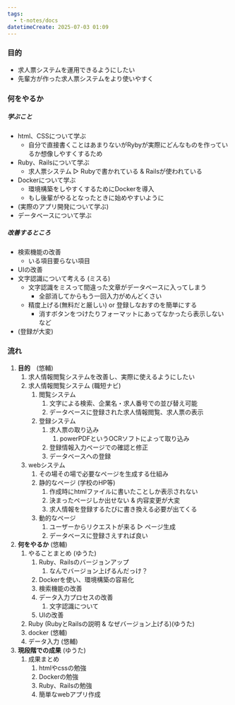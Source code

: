 ```yaml
---
tags:
  - t-notes/docs
datetimeCreate: 2025-07-03 01:09
---
```

### 目的

- 求人票システムを運用できるようにしたい
- 先輩方が作った求人票システムをより使いやすく


### 何をやるか

##### 学ぶこと
- html、CSSについて学ぶ
	- 自分で直接書くことはあまりないがRybyが実際にどんなものを作っているか想像しやすくするため
- Ruby、Railsについて学ぶ
	- 求人票システム ▷ Rubyで書かれている & Railsが使われている
- Dockerについて学ぶ
	- 環境構築をしやすくするためにDockerを導入
	- もし後輩がやるとなったときに始めやすいように
- (実際のアプリ開発について学ぶ)
- データベースについて学ぶ

##### 改善するところ
- 検索機能の改善
	- いる項目要らない項目
- UIの改善
- 文字認識について考える (ミスる)
	- 文字認識をミスって間違った文章がデータベースに入ってしまう
		- 全部消してからもう一回入力がめんどくさい
	- 精度上げる(無料だと厳しい) or 登録しなおすのを簡単にする
		- 消すボタンをつけたりフォーマットにあってなかったら表示しないなど
- (登録が大変)


### 流れ
1. **目的**　(悠輔)
	1. 求人情報閲覧システムを改善し、実際に使えるようにしたい
	2. 求人情報閲覧システム (職短ナビ)
		1. 閲覧システム
			1. 文字による検索、企業名・求人番号での並び替え可能
			2. データベースに登録された求人情報閲覧、求人票の表示
		2. 登録システム
			1. 求人票の取り込み
				1. powerPDFというOCRソフトによって取り込み
			2. 登録情報入力ページでの確認と修正
			3. データベースへの登録
	3. webシステム
		1. その場その場で必要なページを生成する仕組み
		2. 静的なページ (学校のHP等)
			1. 作成時にhtmlファイルに書いたことしか表示されない
			2. 決まったページしか出せない & 内容変更が大変
			3. 求人情報を登録するたびに書き換える必要が出てくる
		3. 動的なページ
			1. ユーザーからリクエストが来る ▷ ページ生成
			2. データベースに登録さえすれば良い
2. **何をやるか** (悠輔)
	1. やることまとめ (ゆうた)
		1. Ruby、Railsのバージョンアップ
			1. なんでバージョン上げるんだっけ？
		2. Dockerを使い、環境構築の容易化
		3. 検索機能の改善
		4. データ入力プロセスの改善
			1. 文字認識について
		5. UIの改善
	2. Ruby (RubyとRailsの説明 & なぜバージョン上げる)(ゆうた)
	3. docker (悠輔)
	4. データ入力 (悠輔)
3. **現段階での成果** (ゆうた)
	1. 成果まとめ
		1. htmlやcssの勉強
		2. Dockerの勉強
		3. Ruby、Railsの勉強
		4. 簡単なwebアプリ作成
